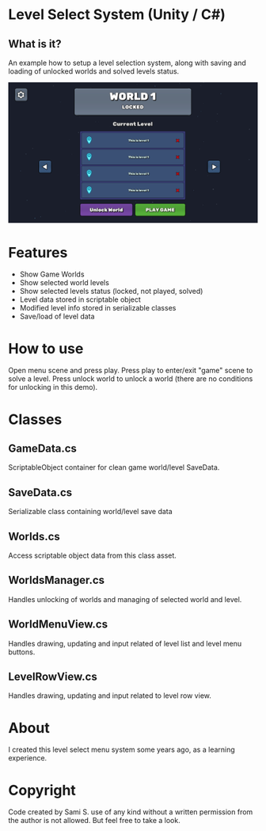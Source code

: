 # Level Select System (Unity / C#)

## What is it?

An example how to setup a level selection system, along with saving and loading of unlocked worlds and solved levels status.

![Level Select System image](/doc/level_select_system.png)

# Features
* Show Game Worlds
* Show selected world levels
* Show selected levels status (locked, not played, solved)
* Level data stored in scriptable object
* Modified level info stored in serializable classes
* Save/load of level data

# How to use
Open menu scene and press play. Press play to enter/exit "game" scene to solve a level. Press unlock world to unlock a world (there are no conditions for unlocking in this demo).


# Classes

## GameData.cs
ScriptableObject container for clean game world/level SaveData.

## SaveData.cs
Serializable class containing world/level save data

##  Worlds.cs
Access scriptable object data from this class asset.

## WorldsManager.cs
Handles unlocking of worlds and managing of selected world and level.

## WorldMenuView.cs
Handles drawing, updating and input related of level list and level menu buttons.

## LevelRowView.cs
Handles drawing, updating and input related to level row view.


# About
I created this level select menu system some years ago, as a learning experience.

# Copyright
Code created by Sami S. use of any kind without a written permission from the author is not allowed. But feel free to take a look.